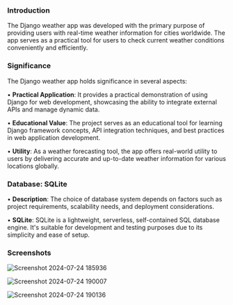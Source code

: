 ### Introduction 
  The Django weather app was developed with the primary purpose of providing users 
  with real-time weather information for cities worldwide. The app serves as a practical 
  tool for users to check current weather conditions conveniently and efficiently.

### Significance 
 The Django weather app holds significance in several aspects:
 
• **Practical Application**: It provides a practical demonstration of using Django for web 
  development, showcasing the ability to integrate external APIs and manage dynamic 
  data.
  
• **Educational Value**: The project serves as an educational tool for learning Django 
  framework concepts, API integration techniques, and best practices in web application 
  development.
  
• **Utility**: As a weather forecasting tool, the app offers real-world utility to users by 
  delivering accurate and up-to-date weather information for various locations globally.

### Database: SQLite

• **Description**: The choice of database system depends on factors such as project 
  requirements, scalability needs, and deployment considerations.
  
• **SQLite**: SQLite is a lightweight, serverless, self-contained SQL database engine. It's 
  suitable for development and testing purposes due to its simplicity and ease of setup.

### Screenshots


![Screenshot 2024-07-24 185936](https://github.com/user-attachments/assets/8764afbf-16f9-44ca-abd8-54026d88b74d)

![Screenshot 2024-07-24 190007](https://github.com/user-attachments/assets/cd2dcd72-bcc3-4e67-80b6-10f4a78349a2)

![Screenshot 2024-07-24 190136](https://github.com/user-attachments/assets/cc354155-4797-49c6-aae7-b2b24e924100)


